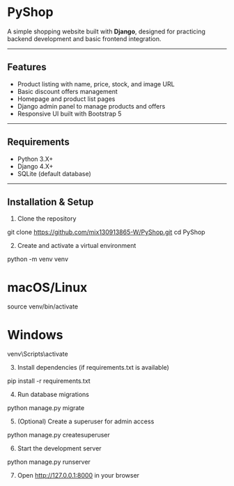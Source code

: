 # PyShop

A simple shopping website built with **Django**, designed for practicing backend development and basic frontend integration.

---

## Features

- Product listing with name, price, stock, and image URL
- Basic discount offers management
- Homepage and product list pages
- Django admin panel to manage products and offers
- Responsive UI built with Bootstrap 5

---

## Requirements

- Python 3.X+
- Django 4.X+
- SQLite (default database)

---

## Installation & Setup

1. Clone the repository

git clone https://github.com/mix130913865-W/PyShop.git
cd PyShop

2. Create and activate a virtual environment

python -m venv venv
# macOS/Linux
source venv/bin/activate
# Windows
venv\Scripts\activate

3. Install dependencies (if requirements.txt is available)

pip install -r requirements.txt

4. Run database migrations

python manage.py migrate

5. (Optional) Create a superuser for admin access

python manage.py createsuperuser

6. Start the development server

python manage.py runserver

7. Open http://127.0.0.1:8000 in your browser

